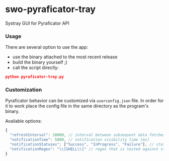 # swo-pyraficator-tray
Systray GUI for Pyraficator API

### Usage
There are several option to use the app:
 - use the binary attached to the most recent release
 - build the binary yourself ;)
 - call the script directly:
```json
python pyraficator-tray.py
```

### Customization
Pyraficator behavior can be customized via `userconfig.json` file. In order for it to work place the config file in the same directory as the program's binary.

Available options:
```js
{
  "refreshInterval": 10000, // interval between subsequent data fetches [ms]
  "notificationTime": 5000, // notification visibility time [ms]
  "notificationStatuses": ["Success", "InProgress", "Failure"], // statuses that should trigger notification
  "notificationRegex": "\\[SHELL\\]" // regex that is tested against statusDetails items. only matching items will trigger notification
}
```
